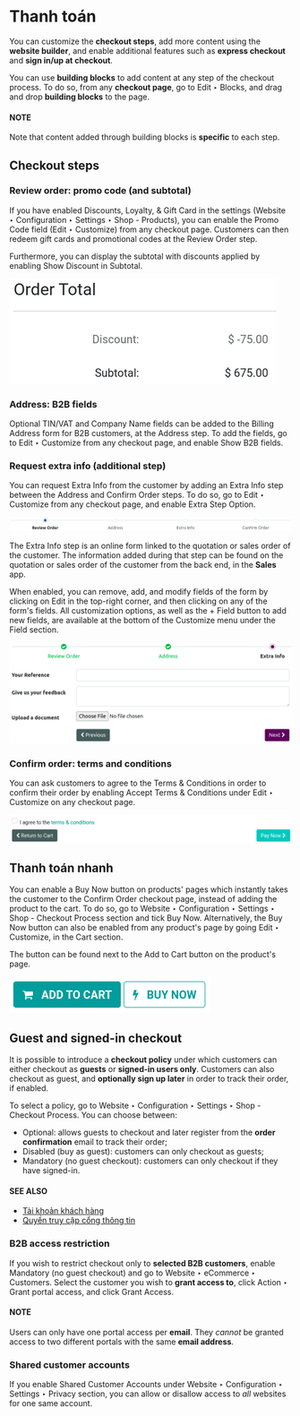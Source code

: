 # Thanh toán

You can customize the **checkout steps**, add more content using the **website builder**, and enable
additional features such as **express checkout** and **sign in/up at checkout**.

You can use **building blocks** to add content at any step of the checkout process. To do so, from
any **checkout page**, go to Edit ‣ Blocks, and drag and drop **building blocks**
to the page.

#### NOTE
Note that content added through building blocks is **specific** to each step.

## Checkout steps

### Review order: promo code (and subtotal)

If you have enabled Discounts, Loyalty, & Gift Card in the settings
(Website ‣ Configuration ‣ Settings ‣ Shop - Products), you can enable the
Promo Code field (Edit ‣ Customize) from any checkout page. Customers
can then redeem gift cards and promotional codes at the Review Order step.

Furthermore, you can display the subtotal with discounts applied by enabling Show
Discount in Subtotal.

![Subtotal discount](checkout/checkout-subtotal.png)

### Address: B2B fields

Optional TIN/VAT and Company Name fields can be added to the
Billing Address form for B2B customers, at the Address step. To add the
fields, go to Edit ‣ Customize from any checkout page, and enable
Show B2B fields.

### Request extra info (additional step)

You can request Extra Info from the customer by adding an Extra Info step
between the Address and Confirm Order steps. To do so, go to
Edit ‣ Customize from any checkout page, and enable Extra Step
Option.

![Checkout steps](checkout/checkout-steps.png)

The Extra Info step is an online form linked to the quotation or sales order of the
customer. The information added during that step can be found on the quotation or sales order of the
customer from the back end, in the **Sales** app.

When enabled, you can remove, add, and modify fields of the form by clicking on Edit in
the top-right corner, and then clicking on any of the form's fields. All customization options, as
well as the + Field button to add new fields, are available at the bottom of the
Customize menu under the Field section.

![Online form customization](checkout/checkout-form.png)

### Confirm order: terms and conditions

You can ask customers to agree to the Terms & Conditions in order to confirm their order
by enabling Accept Terms & Conditions under Edit ‣ Customize on any
checkout page.

![Điều khoản và điều kiện](checkout/checkout-terms.png)

## Thanh toán nhanh

You can enable a Buy Now button on products' pages which instantly takes the customer to
the Confirm Order checkout page, instead of adding the product to the cart. To do so, go
to Website ‣ Configuration ‣ Settings ‣ Shop - Checkout Process section and
tick Buy Now. Alternatively, the Buy Now button can also be enabled from any
product's page by going Edit ‣ Customize, in the Cart section.

The button can be found next to the Add to Cart button on the product's page.

![Buy now (express checkout) button](checkout/checkout-express.png)

<a id="checkout-sign"></a>

## Guest and signed-in checkout

It is possible to introduce a **checkout policy** under which customers can either checkout as
**guests** or **signed-in users only**. Customers can also checkout as guest, and **optionally sign
up later** in order to track their order, if enabled.

To select a policy, go to Website ‣ Configuration ‣ Settings ‣ Shop - Checkout
Process. You can choose between:

- Optional: allows guests to checkout and later register from the **order confirmation**
  email to track their order;
- Disabled (buy as guest): customers can only checkout as guests;
- Mandatory (no guest checkout): customers can only checkout if they have signed-in.

#### SEE ALSO
- [Tài khoản khách hàng](customer_accounts.md)
- [Quyền truy cập cổng thông tin](../../general/users/portal.md)

### B2B access restriction

If you wish to restrict checkout only to **selected B2B customers**, enable Mandatory (no
guest checkout) and go to Website ‣ eCommerce ‣ Customers. Select the customer
you wish to **grant access to**, click Action ‣ Grant portal access, and click
Grant Access.

#### NOTE
Users can only have one portal access per **email**. They *cannot* be granted access to two
different portals with the same **email address**.

### Shared customer accounts

If you enable Shared Customer Accounts under Website ‣ Configuration
‣ Settings ‣ Privacy section, you can allow or disallow access to *all* websites for one same
account.
